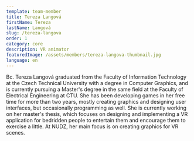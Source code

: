 ```yaml
---
template: team-member
title: Tereza Langová
firstName: Tereza
lastName: Langová
slug: /tereza-langova
order: 1
category: core
description: VR animator
featuredImage: /assets/members/tereza-langova-thumbnail.jpg
language: en
---
```


Bc. Tereza Langová graduated from the Faculty of Information Technology at the Czech Technical University with a degree in Computer Graphics, and is currently pursuing a Master's degree in the same field at the Faculty of Electrical Engineering at CTU. She has been developing games in her free time for more than two years, mostly creating graphics and designing user interfaces, but occasionally programming as well. She is currently working on her master's thesis, which focuses on designing and implementing a VR application for bedridden people to entertain them and encourage them to exercise a little. At NUDZ, her main focus is on creating graphics for VR scenes.

